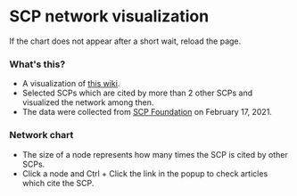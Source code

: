 # SCP network visualization

If the chart does not appear after a short wait, reload the page.

### What's this?
- A visualization of [this wiki](https://iwasaki501.github.io/ternbusty/).
- Selected SCPs which are cited by more than 2 other SCPs and visualized the network among then.
- The data were collected from [SCP Foundation](https://scp-wiki.wikidot.com/) on February 17, 2021. 

### Network chart
- The size of a node represents how many times the SCP is cited by other SCPs.
- Click a node and Ctrl + Click the link in the popup to check articles which cite the SCP.

<div class="flourish-embed flourish-network" data-src="visualisation/5326575"><script src="https://public.flourish.studio/resources/embed.js"></script></div>

